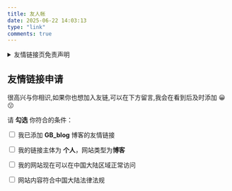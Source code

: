 ```yaml
---
title: 友人帐
date: 2025-06-22 14:03:13
type: "link"
comments: true
---
```

<style>.status-tag{position:absolute;bottom:0;right:0;padding:0 3px;border-radius:6px 0 12px 0;font-size:10px;color:#fff;font-weight:700;transition:font-size .3s ease-out,width .3s ease-out,opacity .3s ease-out}.flink-list-item:hover .status-tag{font-size:0px;opacity:0}.status-tag-green{background-color:#0080ff}.status-tag-yellow{background-color:#fc0}.status-tag-orange{background-color:#f80}.status-tag-red{background-color:#b00}.tk-comments>.tk-submit{opacity:0;height:0;transition:opacity .5s,height .5s;overflow:hidden}</style>


<style>
.tk-comments > .tk-submit {
  opacity: 0;
  height: 0;
  transition: opacity 0.5s, height 0.5s;
  overflow: hidden;
}
</style>

<details>
   <summary>友情链接页免责声明</summary>
   <h2 id="免责声明">
      <a href="#免责声明" class="headerlink" title="免责声明"></a>
      免责声明
   </h2>
   <p>本博客遵守中华人民共和国相关法律。本页内容仅作为方便学习而产生的快速链接的链接方式，对与友情链接中存在的链接、好文推荐链接等均为其他网站。我本人能力有限无法逐个甄别每篇文章的每个字，并无法获知是否在收录后原作者是否对链接增加了违反法律甚至其他破坏用户计算机等行为。因为部分友链网站甚至没有做备案、域名并未做实名认证等，所以友链网站均可能存在风险，请你须知。</p>
   <p>所以在我力所能及的情况下，我会包括但不限于：</p>
   <ul>
      <li>针对收录的博客中的绝大多数内容通过标题来鉴别是否存在有风险的内容</li>
      <li>在收录的友链好文推荐中检查是否存在风险内容</li>
   </ul>
   <p>但是你在访问的时候，仍然无法避免，包括但不限于：</p>
   <ul>
      <li>作者更换了超链接的指向，替换成了其他内容</li>
      <li>作者的服务器被恶意攻击、劫持、被注入恶意内容</li>
      <li>作者的域名到期，被不法分子用作他用</li>
      <li>作者修改了文章内容，增加钓鱼网站、广告等无效信息</li>
      <li>不完善的隐私保护对用户的隐私造成了侵害、泄漏</li>
   </ul>
   <p>最新文章部分为机器抓取，本站作者未经过任何审核和筛选，本着友链信任原则添加的。如果你发现其中包含违反中华人民共和国法律的内容，请即使联系和举报。该友链会被拉黑。</p>
   <p>
      如果因为从本页跳转给你造成了损失，深表歉意，并且建议用户如果发现存在问题在本页面进行回复。通常会很快处理。如果长时间无法得到处理，建议联系<code>gb-1@foxmail.com</code>
   </p>
</details>


## 友情链接申请
<p>很高兴与你相识,如果你也想加入友链,可以在下方留言,我会在看到后及时添加 😀😗 </p>

请 **勾选** 你符合的条件：

<div id="friends_checkbox">
<p>
    <label><input type="checkbox" onclick="checkForm()"> 我已添加 <b>GB_blog</b> 博客的友情链接</label>
</p>
<p>
    <label><input type="checkbox" onclick="checkForm()"> 我的链接主体为 <b>个人</b>，网站类型为<b>博客</b></label>
</p>
<p>
    <label><input type="checkbox" onclick="checkForm()"> 我的网站现在可以在中国大陆区域正常访问</label>
</p>
<p>
    <label><input type="checkbox" onclick="checkForm()"> 网站内容符合中国大陆法律法规</label>
</p>
</div>

<script>
var twikooSubmit = document.getElementsByClassName("tk-submit")[0];
if(twikooSubmit) {
    twikooSubmit.style.opacity = "0";
}
function checkForm() {
    let comment = document.querySelector('.tk-submit');
    if(comment===null) return;
    let checkboxes = document.querySelectorAll('#friends_checkbox input[type="checkbox"]');
    let content = document.querySelector('.el-textarea__inner');
    let allChecked = Array.from(checkboxes).every(checkbox => checkbox.checked);
    if (allChecked) {
        comment.style.display = 'block';
        content.value = "```yaml \n- name: \n  link: \n  avatar: \n  descr: \n```";
        content.style.height = '205px';
        content.focus();
    } else {
        comment.style.display = 'none';
        content.value = '';
    }
}
window.onload = checkForm;
document.addEventListener('pjax:complete', checkForm);
</script>